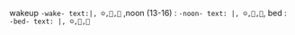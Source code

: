 
wakeup `-wake- text:|, ☺️,🤔,🤸` ,noon (13-16) : `-noon- text: |, ☺️,🤔,🤸`, bed :  `-bed- text: |, ☺️,🤔,🤸` 